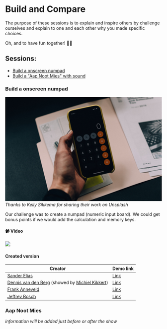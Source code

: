 # Build and Compare

The purpose of these sessions is to explain and inspire others by challenge ourselves and explain to one and each other why you made specific choices.

Oh, and to have fun together! 🎈🎉

## Sessions:

- [Build a onscreen numpad](#build-a-onscreen-numpad)
- [Build a "Aap Noot Mies" with sound](#aap-noot-mies)

### Build a onscreen numpad

![build-a-onscreen-numpad.jpg](build-a-onscreen-numpad.jpg 'Thanks to Kelly Sikkema for sharing their work on Unsplash.')
_Thanks to Kelly Sikkema for sharing their work on Unsplash_

Our challenge was to create a numpad (numeric input board).
We could get bonus points if we would add the calculation and memory keys.

#### 📹 Video

[![](https://img.youtube.com/vi/VK01Vgm5kH0/0.jpg)](https://www.youtube.com/watch?v=VK01Vgm5kH0)

#### Created version

| Creator                                                                                                         | Demo link                                                        |
| --------------------------------------------------------------------------------------------------------------- | ---------------------------------------------------------------- |
| [Sander Elias](https://twitter.com/esosanderelias)                                                              | [Link](https://stackblitz.com/edit/dag-numpad)                   |
| [Dennis van den Berg](https://twitter.com/@devdbe) (showed by [Michiel Kikkert](https://twitter.com/Dutch_Guy)) | [Link](https://stackblitz.com/github/dlvandenberg/devdbe-numpad) |
| [Frank Anneveld](https://twitter.com/FrankAnneveld)                                                             | [Link](https://stackblitz.com/github/frankanneveld/numpad)       |
| [Jeffrey Bosch](https://twitter.com/jefiozie)                                                                   | [Link](https://stackblitz.com/edit/dag-nummpadd)                 |

### Aap Noot Mies

_information will be added just before or after the show_
